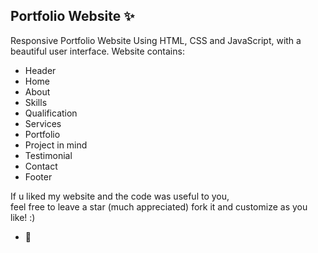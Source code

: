 ## Portfolio Website ✨

Responsive Portfolio Website Using HTML, CSS and JavaScript, with a beautiful user interface. 
Website contains: 
- Header 
- Home
- About
- Skills
- Qualification
- Services
- Portfolio
- Project in mind
- Testimonial
- Contact
- Footer 

If u liked my website and the code was useful to you, <br>
feel free to leave a star (much appreciated) fork it and customize as you like! :)

-  🙌
